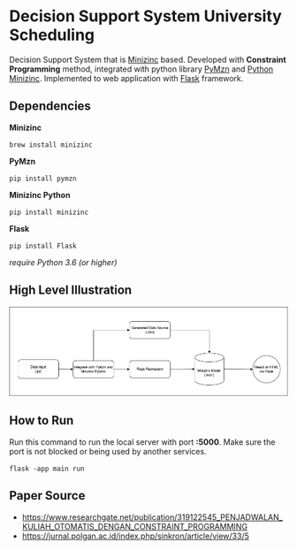 # Decision Support System University Scheduling
Decision Support System that is [Minizinc](https://www.minizinc.org/) based. Developed with **Constraint Programming** method, integrated with python library [PyMzn](http://paolodragone.com/pymzn/index.html) and [Python Minizinc](https://minizinc-python.readthedocs.io/en/latest/index.html). Implemented to web application with [Flask](https://flask.palletsprojects.com/en/2.2.x/) framework.

## Dependencies
**Minizinc**

    brew install minizinc

**PyMzn**

    pip install pymzn

**Minizinc Python**

    pip install minizinc

**Flask**

    pip install Flask

*require Python 3.6 (or higher)*

## High Level Illustration
![Illustration Diagram](https://raw.githubusercontent.com/eugeneleo06/dss-univ_scheduling/main/Diagram.png)

## How to Run
Run this command to run the local server with port **:5000**. Make sure the port is not blocked or being used by another services.

    flask -app main run

## Paper Source
 - https://www.researchgate.net/publication/319122545_PENJADWALAN_KULIAH_OTOMATIS_DENGAN_CONSTRAINT_PROGRAMMING
 - https://jurnal.polgan.ac.id/index.php/sinkron/article/view/33/5
